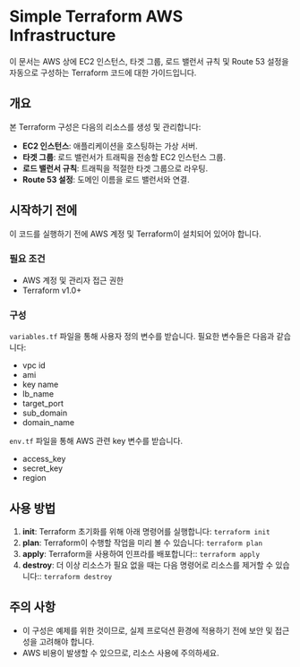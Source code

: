 # Simple Terraform AWS Infrastructure

이 문서는 AWS 상에 EC2 인스턴스, 타겟 그룹, 로드 밸런서 규칙 및 Route 53 설정을 자동으로 구성하는 Terraform 코드에 대한 가이드입니다.

## 개요

본 Terraform 구성은 다음의 리소스를 생성 및 관리합니다:

- **EC2 인스턴스**: 애플리케이션을 호스팅하는 가상 서버.
- **타겟 그룹**: 로드 밸런서가 트래픽을 전송할 EC2 인스턴스 그룹.
- **로드 밸런서 규칙**: 트래픽을 적절한 타겟 그룹으로 라우팅.
- **Route 53 설정**: 도메인 이름을 로드 밸런서와 연결.

## 시작하기 전에

이 코드를 실행하기 전에 AWS 계정 및 Terraform이 설치되어 있어야 합니다.

### 필요 조건

- AWS 계정 및 관리자 접근 권한
- Terraform v1.0+

### 구성

`variables.tf` 파일을 통해 사용자 정의 변수를 받습니다. 필요한 변수들은 다음과 같습니다:

- vpc id
- ami
- key name
- lb_name
- target_port
- sub_domain
- domain_name

`env.tf` 파일을 통해 AWS 관련 key 변수를 받습니다.

- access_key
- secret_key
- region

## 사용 방법

1. **init**: Terraform 초기화를 위해 아래 명령어를 실행합니다: `terraform init`
2. **plan**: Terraform이 수행할 작업을 미리 볼 수 있습니다: `terraform plan`
3. **apply**: Terraform을 사용하여 인프라를 배포합니다:: `terraform apply`
4. **destroy**: 더 이상 리소스가 필요 없을 때는 다음 명령어로 리소스를 제거할 수 있습니다:: `terraform destroy`

## 주의 사항

- 이 구성은 예제를 위한 것이므로, 실제 프로덕션 환경에 적용하기 전에 보안 및 접근성을 고려해야 합니다.
- AWS 비용이 발생할 수 있으므로, 리소스 사용에 주의하세요.
